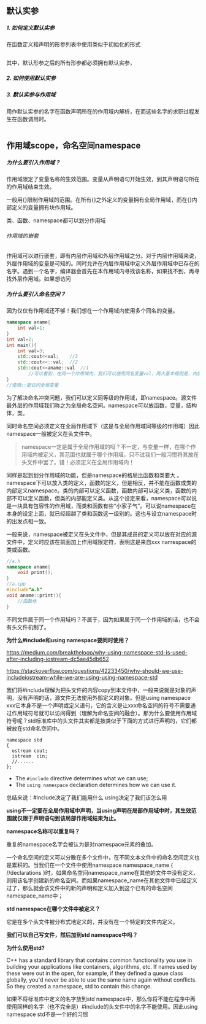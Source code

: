 ## 默认实参

##### 1. 如何定义默认实参

在函数定义和声明的形参列表中使用类似于初始化的形式

```c++

```

其中，默认形参之后的所有形参都必须拥有默认实参，

##### 2. 如何使用默认实参

##### 3. 默认实参与作用域



用作默认实参的名字在函数声明所在的作用域内解析，在而这些名字的求职过程发生在函数调用时。

```

```



## 作用域scope，命名空间namespace

##### 为什么要引入作用域？

作用域限定了变量名称的生效范围。变量从声明语句开始生效，到其声明语句所在的作用域结束生效。

一般用{}限制作用域的范围。在所有{}之外定义的变量拥有全局作用域，而在{}内部定义的变量拥有块作用域。

类、函数、namespace都可以划分作用域

###### 作用域的嵌套

作用域可以进行嵌套，即有内层作用域和外层作用域之分。对于内层作用域来说，外层作用域的变量是可知的。同时允许在内层作用域中定义外层作用域中已存在的名字。遇到一个名字，编译器会首先在本作用域内寻找该名称，如果找不到，再寻找外层作用域。如果想访问

##### 为什么要引入命名空间？

因为仅仅有作用域还不够！我们想在一个作用域内使用多个同名的变量。

```c++
namespace aname{
	int val=1;
}
int val=2;
int main(){
    int val=3;   
	std::cout<<val;    //3   
    std::cout<<::val;  //2
    std::cout<<aname::val  //1
        //可以看到，在同一个作用域内，我们可以使用同名变量val，两大基本规则是，内层隐藏外层，不同namespace使用::指定namespace
}
//使用::能访问全局变量
```

为了解决命名冲突问题，我们可以定义同等级的作用域，即namespace。源文件最外层的作用域我们称之为全局命名空间。namespace可以放函数，变量，结构体，类。

同时命名空间必须定义在全局作用域下（这是与全局作用域同等级的作用域）因此namespace一般被定义在头文件中。

> namespace一定是属于全局作用域的吗？不一定，与变量一样，在哪个作用域内被定义，其范围也就属于哪个作用域，只不过我们一般习惯将其放在头文件中罢了。错！必须定义在全局作用域内！

同样是起到划分作用域的功能，但是namespace的格局比函数和类要大 。namespace下可以放入类的定义，函数的定义，但是相反，并不能在函数或类的内部定义namespace。类的内部可以定义函数，函数内部可以定义类，函数的内部不可以定义函数，但类的内部能定义类。从这个设定来看，namespace可以说是一块具有包容性的作用域，而类和函数有些“小家子气”。可以说namespace在本身的设定上面，就已经超越了类和函数这一级别的。这也与设立namespace时的出发点相一致。

一般来说，namespace被定义在头文件中，但是其成员的定义可以放在对应的源文件中，定义时应该在前面加上作用域限定符，表明这是来自xxx namespace的类或函数。

```c++
//a.h
namespace aname{
	void print();
}
//a.cpp
#include"a.h"
void aname::print(){
	//函数体
}
```

不同文件属于同一个作用域吗？不属于，因为如果属于同一个作用域的话，也不会有头文件机制了。

**为什么#include<iostream>和using namespace要同时使用？**

https://medium.com/breaktheloop/why-using-namespace-std-is-used-after-including-iostream-dc5ae45db652

https://stackoverflow.com/questions/42233450/why-should-we-use-includeiostream-while-we-are-using-using-namespace-std

我们将#include理解为把头文件的内容copy到本文件中，一般来说就是对象的声明，没有声明的话，源文件无法使用外部定义的对象。但是using namespace xxx它本身不是一个声明或定义语句，它的含义是让xxx命名空间的符号不需要通过作用域符号就可以访问得到（理解为命名空间的融合）。那为什么要使用作用域符号呢？std标准库中的头文件其实都是按类似于下面的方式进行声明的，它们都被放在std命名空间中。

```
namespace std
{
  ostream cout;
  istream  cin;
  //......
};
```

- The `#include` directive determines what we can use;
- The `using namespace` declaration determines how we can use it.

总结来说：#include决定了我们能用什么 using决定了我们该怎么用

**using不一定要在全局作用域中声明，当using声明在局部作用域中时，其生效范围就仅限于声明语句到该局部作用域结束为止。**

**namespace名称可以重复吗？**

重复的namespace名字会被认为是对namespace元素的叠加。

一个命名空间的定义可以分散在多个文件中，在不同文本文件中的命名空间定义也是累积的。当我们在一个文件中使用namespace namespace_name { //declarations }时，如果命名空间namespace_name在其他的文件中没有定义，则用该名字创建新的命名空间。而如果namespace_name在其他文件中已经定义过了，那么就会该文件中的新的声明和定义加入到这个已有的命名空间namespace_name中；

**std namespace在哪个文件中被定义？**

它是在多个头文件被分布式地定义的，并没有在一个特定的文件内定义。

**我们可以自己写文件，然后加到std namespace中吗？**

**为什么使用std?**

C++ has a standard library that contains common functionality you use in building your applications like containers, algorithms, etc. If names used by these were out in the open, for example, if they defined a queue class globally, you'd never be able to use the same name again without conflicts. So they created a namespace, std to contain this change.

如果不将标准库中定义的名字放到std namespace中，那么你将不能在程序中再使用同样的名字（也不完全是）#include的头文件中的名字不能使用。因此using namespace std不是一个好的习惯

